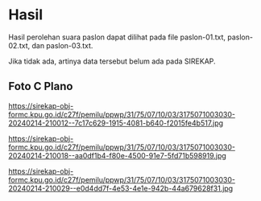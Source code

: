 # Hasil

Hasil perolehan suara paslon dapat dilihat pada file paslon-01.txt, paslon-02.txt, dan paslon-03.txt.

Jika tidak ada, artinya data tersebut belum ada pada SIREKAP.

## Foto C Plano

https://sirekap-obj-formc.kpu.go.id/c27f/pemilu/ppwp/31/75/07/10/03/3175071003030-20240214-210012--7c17c629-1915-4081-b640-f2015fe4b517.jpg

https://sirekap-obj-formc.kpu.go.id/c27f/pemilu/ppwp/31/75/07/10/03/3175071003030-20240214-210018--aa0df1b4-f80e-4500-91e7-5fd71b598919.jpg

https://sirekap-obj-formc.kpu.go.id/c27f/pemilu/ppwp/31/75/07/10/03/3175071003030-20240214-210029--e0d4dd7f-4e53-4e1e-942b-44a679628f31.jpg
